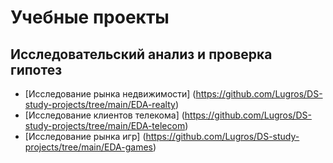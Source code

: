 # Учебные проекты
## Исследовательский анализ и проверка гипотез

- [Исследование рынка недвижимости] (https://github.com/Lugros/DS-study-projects/tree/main/EDA-realty)
- [Исследование клиентов телекома] (https://github.com/Lugros/DS-study-projects/tree/main/EDA-telecom)
- [Исследование рынка игр] (https://github.com/Lugros/DS-study-projects/tree/main/EDA-games)
